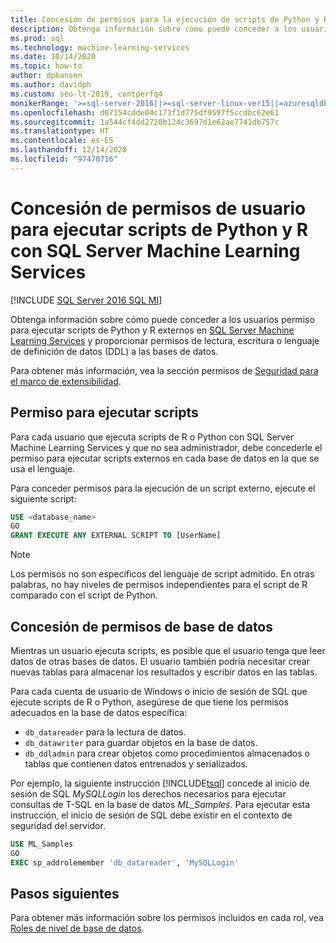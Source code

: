 ```yaml
---
title: Concesión de permisos para la ejecución de scripts de Python y R
description: Obtenga información sobre cómo puede conceder a los usuarios permiso para ejecutar scripts de Python y R externos en SQL Server Machine Learning Services y proporcionar permisos de lectura, escritura o lenguaje de definición de datos (DDL) a las bases de datos.
ms.prod: sql
ms.technology: machine-learning-services
ms.date: 10/14/2020
ms.topic: how-to
author: dphansen
ms.author: davidph
ms.custom: seo-lt-2019, contperfq4
monikerRange: '>=sql-server-2016||>=sql-server-linux-ver15||=azuresqldb-mi-current'
ms.openlocfilehash: d07154cdde04c173f1d775df9597f5ccdbc62e61
ms.sourcegitcommit: 1a544cf4dd2720b124c3697d1e62ae7741db757c
ms.translationtype: HT
ms.contentlocale: es-ES
ms.lasthandoff: 12/14/2020
ms.locfileid: "97470716"
---
```

# <a name="grant-users-permission-to-execute-python-and-r-scripts-with-sql-server-machine-learning-services"></a>Concesión de permisos de usuario para ejecutar scripts de Python y R con SQL Server Machine Learning Services
[!INCLUDE [SQL Server 2016 SQL MI](../../includes/applies-to-version/sqlserver2016-asdbmi.md)]

Obtenga información sobre cómo puede conceder a los usuarios permiso para ejecutar scripts de Python y R externos en [SQL Server Machine Learning Services](../sql-server-machine-learning-services.md) y proporcionar permisos de lectura, escritura o lenguaje de definición de datos (DDL) a las bases de datos.

Para obtener más información, vea la sección permisos de [Seguridad para el marco de extensibilidad](../../machine-learning/concepts/security.md#permissions).

<a name="permissions-external-script"></a>

## <a name="permission-to-run-scripts"></a>Permiso para ejecutar scripts

Para cada usuario que ejecuta scripts de R o Python con SQL Server Machine Learning Services y que no sea administrador, debe concederle el permiso para ejecutar scripts externos en cada base de datos en la que se usa el lenguaje.

Para conceder permisos para la ejecución de un script externo, ejecute el siguiente script:

```sql
USE <database_name>
GO
GRANT EXECUTE ANY EXTERNAL SCRIPT TO [UserName]
```

> [!NOTE]
> Los permisos no son específicos del lenguaje de script admitido. En otras palabras, no hay niveles de permisos independientes para el script de R comparado con el script de Python.

<a name="permissions-db"></a>

## <a name="grant-databases-permissions"></a>Concesión de permisos de base de datos

Mientras un usuario ejecuta scripts, es posible que el usuario tenga que leer datos de otras bases de datos. El usuario también podría necesitar crear nuevas tablas para almacenar los resultados y escribir datos en las tablas.

Para cada cuenta de usuario de Windows o inicio de sesión de SQL que ejecute scripts de R o Python, asegúrese de que tiene los permisos adecuados en la base de datos específica: 

+ `db_datareader` para la lectura de datos.
+ `db_datawriter` para guardar objetos en la base de datos.
+ `db_ddladmin` para crear objetos como procedimientos almacenados o tablas que contienen datos entrenados y serializados.

Por ejemplo, la siguiente instrucción [!INCLUDE[tsql](../../includes/tsql-md.md)] concede al inicio de sesión de SQL *MySQLLogin* los derechos necesarios para ejecutar consultas de T-SQL en la base de datos *ML_Samples*. Para ejecutar esta instrucción, el inicio de sesión de SQL debe existir en el contexto de seguridad del servidor.

```sql
USE ML_Samples
GO
EXEC sp_addrolemember 'db_datareader', 'MySQLLogin'
```

## <a name="next-steps"></a>Pasos siguientes

Para obtener más información sobre los permisos incluidos en cada rol, vea [Roles de nivel de base de datos](../../relational-databases/security/authentication-access/database-level-roles.md).
